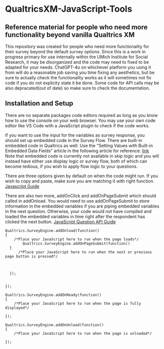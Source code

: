 # QualtricsXM-JavaScript-Tools

## Reference material for people who need more functionality beyond vanilla Qualtrics XM

This repository was created for people who need more functionality for their survey beyond the default survey options.
Since this is a work in progress primary for use internally within the UMich Institute for Social Research, it may be disorganized
and the code may need to fixed to be adapted for your needs. ChatGPT-4o on whichever platform you using it from will do a 
reasonable job saving you time fixing any aesthetics, but be sure to actually check the functionality works as it will 
sometimes not fix code if you do not explicity state it be done. Some code for API calls may be also depracated(out of date) so make sure to check the documentation.

## Installation and Setup

There are no separate packages code editors required as long as you know how to use the console on your web browser.
You may use your own code editor like VS Code with a JavaScript plugin to check if the code works.

If you want to use the input for the variables as survey response, you should set up embedded code in the Survey Flow.
There are built-in embedded code in Qualtrics as well. Use the "Setting Values with Built-in Embedded Data Fields" article in the following article for reference: [link](https://www.qualtrics.com/support/survey-platform/survey-module/survey-flow/standard-elements/embedded-data/) Note that embedded code is currently not available in skip logic and you will instead have either use display logic or survey flow, both of which can become tedious, if you wish to apply flow logic to your questions.

There are three options given by default on when the code might run. If you wish to copy and paste, make sure you are matching it with right function.
[Javascript Guide](https://www.qualtrics.com/support/survey-platform/survey-module/question-options/add-javascript/)

There are also two more, addOnClick and addOnPageSubmit which should called in addOnload. You would need to use addOnPageSubmit to store information in the embedded variables if you are piping embedded variables in the next question. Otherwise, your code would not have compiled and loaded the embedded variables in time right after the respondent has clicked the next button. [JavaScript Question API Guide](https://api.qualtrics.com/82bd4d5c331f1-qualtrics-java-script-question-api-class)

```
Qualtrics.SurveyEngine.addOnload(function()
{
	/*Place your JavaScript here to run when the page loads*/
		Qualtrics.SurveyEngine.addOnPageSubmit(function()
  {
	  /*Place your JavaScript here to run when the next or previous page button is pressed*/
		
	

  });
	

});

Qualtrics.SurveyEngine.addOnReady(function()
{
	/*Place your JavaScript here to run when the page is fully displayed*/

});

Qualtrics.SurveyEngine.addOnUnload(function()
{
	/*Place your JavaScript here to run when the page is unloaded*/

});
```
